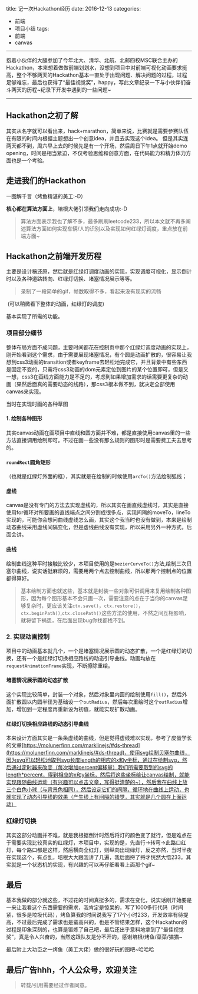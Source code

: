 title: 记一次Hackathon经历
date: 2016-12-13
categories:
  - 前端
  - 项目小结
tags:
  - 前端
  - canvas
---

抱着小伙伴的大腿参加了今年北大、清华、北航、北邮四校MSC联合主办的Hackathon，本来想着做做前端划划水，没想到项目中对前端可视化动画要求挺高，整个不够两天的Hackathon基本一直处于出现问题、解决问题的过程，过程足够难忘，最后也获得了“最佳视觉奖”，happy，写此文章纪录一下与小伙伴们奋斗两天的历程~纪录下开发中遇到的一些问题~
<img src="http://7xp9v5.com1.z0.glb.clouddn.com/IMG_2971.JPG" alt="">
<!--more-->

---

## **Hackathon之初了解**

其实从名字就可以看出来，hack+marathon，简单来说，比赛就是需要参赛队伍在有限的时间内根据主题想出一个创意idea，并且去实现这个idea。
但是其实连两天都不到，周六早上去的时候先是有一个开场，然后周日下午1点就开始demo opening，时间是相当紧迫，不仅考验思维和创意方面，在代码能力和精力体力方面也是一个考验。

## **走进我们的Hackathon**

一图解千言（烤鱼精湛的美工:-D）
<img src="http://7xp9v5.com1.z0.glb.clouddn.com/IMG_2973.JPG" alt="">

**核心都在算法方面上**，培根大佬引领我们走向成功:-D

> 算法方面表示我也了解不多，最多刷刷leetcode233，所以本文就不再多阐述算法方面如何实现车辆/人的识别以及实现如何红绿灯调度，重点放在前端方面~

## **Hackathon之前端开发历程**
主要是设计稿还原，然后就是红绿灯调度动画的实现，实现调度可视化，显示倒计时以及各种道路转向、红绿灯切换、堵塞情况展示等等。
> 录制了一段简单的gif，帧数取得不多，看起来没有现实的流畅

<img src="http://7xp9v5.com1.z0.glb.clouddn.com/h.gif" alt="">
(可以稍微看下整体的动画，红绿灯的调度)

基本实现了所需的功能。

### **项目部分细节**

整体布局方面不成问题，主要时间都花在控制页中那个红绿灯调度动画的实现上，刚开始看到这个需求，由于需要展现堵塞情况，有个圆是动画扩散的，很容易让我想到css3动画的transition或者keyframe去轻松地完成它，并且背景中有些东西是固定不变的，只需将css3动画的dom元素定位到图片的某个位置即可，但是又一想，css3在画线方面能力是不足的，考虑到如果增加需求的话需要更复杂的动画（果然后面真的需要动态的线路），那css3根本做不到，就决定全部使用canvas来实现。

当时在实现时画的各种草图
<img src="http://7xp9v5.com1.z0.glb.clouddn.com/IMG_2898%2820161212-063938%29.jpg" alt="">
<img src="http://7xp9v5.com1.z0.glb.clouddn.com/tu.png" alt="">

#### **1. 绘制各种图形**
其实canvas动画在画项目中直线和圆方面并不难，都是直接使用canvas里的一些方法直接调用绘制即可。不过在画一些没有那么规则的图形时是需要费工夫去思考的。

#### **`roundRect`圆角矩形**
（也就是红绿灯外面的框），其实就是在绘制的时候使用`arcTo()`方法绘制弧线；

#### **虚线**
canvas是没有专门的方法去实现虚线的，所以其实在画直线虚线时，其实是直接使用for循环对所要画的直线端点之间分割成很多点，实现间隔的moveTo，lineTo实现的，可能你会想问曲线虚线怎么画，其实这个我当时也没有做到，本来是绘制动态曲线采用虚线间隔变化，但是虚线曲线没有实现，所以采用另外一种方式，后面会讲。

#### **曲线**
绘制曲线这种平时接触比较少，本项目使用的是`bezierCurveTo()`方法,绘制三次贝塞尔曲线，说实话挺麻烦的，需要用两个点去控制曲线，所以那两个控制点的位置都得算好。
<img src="http://7xp9v5.com1.z0.glb.clouddn.com/beziercurve.gif" alt="">

> 基本绘制方面也就这些，基本就是封装一些对象可供调用来复用绘制各种图形，因为每个图形基本不会只画一次，需要注意的点在于当你的canvas足够复杂时，更应该关注`ctx.save()`，`ctx.restore()`，`ctx.beginPath()`,`ctx.closePath()`这些方法的使用，不然之间互相影响，就将留下祸患，在后面出现bug你找都找不到。

### **2. 实现动画控制**

项目中的动画基本就几个，一个是堵塞情况展示圆的动态扩散，一个是红绿灯的切换，还有一个是红绿灯切换相应路线的动态引导曲线。动画均放在`requestAnimationFrame`实现，不断擦除重绘。

#### **堵塞情况展示圆的动态扩散**
这个实现比较简单，封装一个对象，然后对象里内圆的绘制使用`fill()`，然后外面扩散圆以内圆半径为基础设一个`outRadius`，然后每次重绘时这个`outRadius`增加，增加到一定程度再重新设为初值，就能实现扩散动画。

#### **红绿灯切换相应路线的动态引导曲线**
本来设计方面其实是一条条虚线的曲线，但是觉得虚线难以实现，参考了皮蛋学长的文章[https://molunerfinn.com/marklinejs/#ds-thread](https://molunerfinn.com/marklinejs/#ds-thread)，使用svg绘制贝塞尔曲线，因为svg可以轻松地取到svg长度length的相应的x和y坐标，通过在绘制svg，然后通过定时器来改变（每次增加percent偏移量）我们所需要取到的svg的length*percent，得到相应的x和y坐标，然后将这些坐标给让canvas绘制，就能实现跟随曲线运动（有兴趣可以点击文章，写得挺清楚的~），然后我在曲线上放三个白色小球（与背景色相同），然后设定它们的间隔，循环地在曲线上运动，也就实现了动态引导线的效果（产生线上有间隔的错觉，其实就是几个圆在上面运动）

### **红绿灯切换**
其实这部分动画并不难，就是我根据倒计时然后将灯的颜色变了就行，但是难点在于需要实现比较真实的红绿灯，本项目中，实现的是，先直行->转弯->此路口红灯，每个路口都是这样，然后横向全红灯，则纵向出现绿灯，反之亦然，当时半夜在实现这个，有点乱，培根大大跟我讲了几遍，我后面捋了捋才恍然大悟233，其实就是一个状态机的实现，有兴趣的可以再仔细看看上面那个gif~
<img src="http://7xp9v5.com1.z0.glb.clouddn.com/zhuangtaiji.png" alt="">

## **最后**
基本我做的部分就这些，不过花的时间真挺多的，需求在变化，说实话刚开始要是一来让我看这个东西需要的需求，我肯定是惊呆的，写了1000多行代码（时间紧，很多是垃圾代码），烤鱼算我的时间说我写了17个小时233，开发效率有待提高，不过最后完成了需求也是蛮高兴的，也是不管结果怎样，这个Hackathon的过程是印象深刻的，也算是锻炼了自己吧，最后还出乎意料地拿到了“最佳视觉奖”，真是令人兴奋的，当然这跟队友是分不开的，感谢培根/烤鱼/菜菜/猫猫~
<img src="http://7xp9v5.com1.z0.glb.clouddn.com/IMG_2894%2820161212-063938%29.jpg" alt="">

最后附上大功臣之一烤鱼（美工大佬）做的很好玩的图吧~哈哈哈
<img src="http://7xp9v5.com1.z0.glb.clouddn.com/IMG_2972.JPG" alt="">

**最后广告hhh，个人公众号，欢迎关注**
<img src="http://7xp9v5.com1.z0.glb.clouddn.com/qrcode_for_gh_f4166e610ee5_344.jpg" alt="">
---

> 转载/引用需要经过作者同意。
